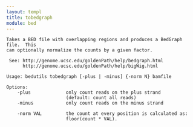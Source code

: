 ```yaml
---
layout: templ
title: tobedgraph
module: bed
---
```

    
    Takes a BED file with overlapping regions and produces a BedGraph file.  This
    can optionally normalize the counts by a given factor.
    
     See: http://genome.ucsc.edu/goldenPath/help/bedgraph.html
          http://genome.ucsc.edu/goldenPath/help/bigWig.html
    
    Usage: bedutils tobedgraph [-plus | -minus] {-norm N} bamfile
    
    Options:
        -plus             only count reads on the plus strand
                          (default: count all reads)
        -minus            only count reads on the minus strand
    
        -norm VAL         the count at every position is calculated as:
                          floor(count * VAL).
    
    
